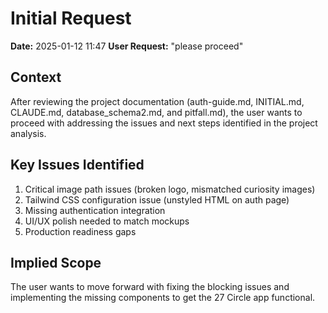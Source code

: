 # Initial Request

**Date:** 2025-01-12 11:47
**User Request:** "please proceed"

## Context
After reviewing the project documentation (auth-guide.md, INITIAL.md, CLAUDE.md, database_schema2.md, and pitfall.md), the user wants to proceed with addressing the issues and next steps identified in the project analysis.

## Key Issues Identified
1. Critical image path issues (broken logo, mismatched curiosity images)
2. Tailwind CSS configuration issue (unstyled HTML on auth page)
3. Missing authentication integration
4. UI/UX polish needed to match mockups
5. Production readiness gaps

## Implied Scope
The user wants to move forward with fixing the blocking issues and implementing the missing components to get the 27 Circle app functional.